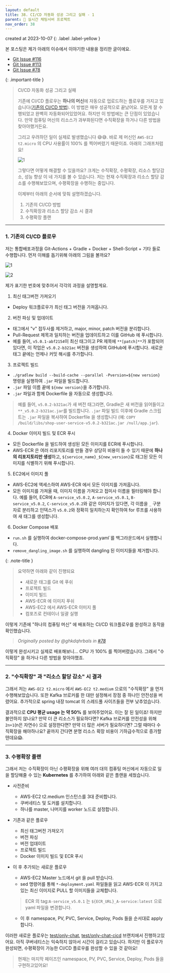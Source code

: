 ```yaml
---
layout: default
title: 38. CI/CD 자동화 성공 그리고 실패 - 1
parent: 📌 실시간 채팅서버 프로젝트
nav_order: 38
---
```


created at 2023-10-07
{: .label .label-yellow }

본 포스팅은 제가 아래의 이슈에서 이야기한 내용을 정리한 글이에요. 
* [Git Issue #116](https://github.com/ghkdqhrbals/spring-chatting-server/issues/116)
* [Git Issue #113](https://github.com/ghkdqhrbals/spring-chatting-server/issues/113)
* [Git Issue #78](https://github.com/ghkdqhrbals/spring-chatting-server/issues/78)

{: .important-title }
> CI/CD 자동화 성공 그리고 실패
> 
> 기존에 CI/CD 플로우는 **하나의 머신**에 자동으로 업로드하는 플로우를 가지고 있습니다([기존의 CI/CD 방법](#기존의-cicd-플로우)).
> 이 방법은 매우 성공적으로 끝났어요. 모든게 잘 수행되었고 완벽히 자동화되어있었어요. 하지만 이 방법에는 큰 단점이 있었습니다.
> 만약 컴퓨팅 머신의 리소스가 과부화된다면 수직확장을 하거나 다른 방법을 찾아야했거든요.
> 
> 그리고 우려하던 일이 실제로 발생했습니다 😅😅. 바로 제 머신인 `AWS-EC2 t2.micro` 의 CPU 사용률이 100% 를 찍어버렸기 때문이죠. 아래의 그래프처럼요!
> 
> ![1](https://user-images.githubusercontent.com/29156882/270146879-11b383df-50b6-4c1f-8dc0-2491ba3cfd8a.png)
> 
> 그렇다면 어떻게 해결할 수 있을까요? 크게는 수직확장, 수평확장, 리소스 할당감소, 성능 향상 이 네 가지를 볼 수 있습니다. 
> 저는 현재 수직확장과 리소스 할당 감소를 수행해보았으며, 수평확장을 수행하는 중입니다. 
> 
> 이제부터 아래의 순서에 맞춰 설명하겠습니다. 
> 
> 1. 기존의 CI/CD 방법
> 2. 수직확장과 리소스 할당 감소 시 결과
> 3. 수평확장 플랜

---------

### 1. 기존의 CI/CD 플로우
저는 통합배포과정을 Git-Actions + Gradle + Docker + Shell-Script + 기타 들로 수행합니다. 먼저 이해를 돕기위해 아래의 그림을 볼까요?

![1](https://user-images.githubusercontent.com/29156882/272209262-5731958c-9817-4060-b518-49e2e1e95358.png)

![2](https://user-images.githubusercontent.com/29156882/272209295-29ac3d9d-5523-41cd-ac46-bc28f9e4f997.png)

제가 표기한 번호에 맞추어서 각각의 과정을 설명할게요.

1. 최신 태그버전 가져오기
* Deploy 워크플로우가 최신 태그 버전을 가져옵니다.
2. 버전 파싱 및 업데이트
* 태그에서 "v" 접두사를 제거하고, major, minor, patch 버전을 분리합니다.
* Pull-Request 제목과 일치하는 버전을 업데이트하고 이를 GitHub 에 푸시합니다.
* 예를 들어, `v5.0.1-abf2154`이 최신 태그이고 PR 제목에 `**[patch]**`가 포함되어 있다면, 이 작업은 `v5.0.2-b321ac` 버전을 생성하여 GitHub에 푸시합니다. 새로운 태그 끝에는 언제나 커밋 해시를 추가합니다.
3. 프로젝트 빌드
* `./gradlew build --build-cache --parallel -Pversion=${new version}` 명령을 실행하여 `.jar` 파일을 빌드합니다.
* `.jar` 파일 이름 끝에 `${new version}`을 추가합니다.
* `.jar` 파일과 함께 Dockerfile 을 자동으로 생성합니다.
> 예를 들어, `v5.0.2-b321ac`가 새 버전 태그라면, Gradle은 새 버전을 읽어들이고 `**_v5.0.2-b321ac.jar`를 빌드합니다.
> `.jar` 파일 빌드 이후에 Gradle 스크립트는 `.jar` 파일을 복사하여 Dockerfile 을 생성합니다 (예: `COPY /build/libs/shop-user-service-v5.0.2-b321ac.jar /null/app.jar`).
4. Docker 이미지 빌드 및 ECR 푸시
* 모든 Dockerfile 을 빌드하여 생성된 모든 이미지를 ECR에 푸시합니다.
* AWS-ECR 은 여러 리포지토리를 만들 경우 상당히 비용이 들 수 있기 때문에 **하나의 리포지토리만 생성**하고, `${service_name}_${new_version}`로 태그된 모든 이미지를 식별하기 위해 푸시합니다.
5. EC2에서 이미지 풀
* AWS-EC2에 액세스하여 AWS-ECR 에서 모든 이미지를 가져옵니다.
* 모든 이미지를 가져올 때, 이미지 이름을 가져오고 접미사 이름을 필터링해야 합니다. 예를 들어, ECR에 `A-service_v5.0.2`, `A-service_v5.0.1`, `B-service_v5.0.2`, `C-service_v5.0.2`와 같은 이미지가 있다면, 각 이름을 `_` 구분자로 분리하고 인덱스가 `v5.0.2`와 정확히 일치하는지 확인하여 for 루프를 사용하여 새 태그를 생성합니다.
6. Docker Compose 배포
* `run.sh` 를 실행하여 docker-compose-prod.yaml`를 백그라운드에서 실행합니다.
* `remove_dangling_image.sh` 를 실행하여 dangling 된 이미지들을 제거합니다. 

{: .note-title }
> 요약하면 아래와 같이 진행되요
>
> * 새로운 태그를 Git 에 푸쉬
> * 프로젝트 빌드
> * 이미지 빌드
> * AWS-ECR 에 이미지 푸쉬
> * AWS-EC2 에서 AWS-ECR 이미지 풀
> * 컴포즈로 컨테이너 일괄 실행

이렇게 기존에 "하나의 컴퓨팅 머신" 에 배포하는 CI/CD 워크플로우를 완성하고 동작을 확인했습니다.
> _Originally posted by @ghkdqhrbals in [#78](https://github.com/ghkdqhrbals/spring-chatting-server/issues/78#issuecomment-1732490496)_

이렇게 완성시키고 실제로 배포해보니... CPU 가 100% 를 찍어버렸습니다. 그래서 "수직확장" 을 하거나 다른 방법을 찾아야했죠.

------------

### 2. "수직확장" 과 "리소스 할당 감소" 시 결과

그래서 저는 `AWS-EC2 t2.micro` 에서 `AWS-EC2 t2.medium` 으로의 "수직확장" 을 먼저 수행해보았습니다.
또한 Kafka 브로커를 한 대만 설정해서 장점 중 하나인 안전성을 버렸어요. 추가적으로 spring 내장 tomcat 의 스레드풀 사이즈들을 전부 낮추었습니다. 

결과적으로 **CPU 평균 usage 는 약 50%** 를 보여주었어요.
이는 잘 된 일이죠! 하지만 불안하지 않나요? 만약 더 큰 리소스가 필요하다면? Kafka 브로커를 안전성을 위해 `2n+1`(n은 자연수) 으로 설정한다면? 만약 더 많은 서버가 필요하다면? 그럴 때마다 수직확장을 해야하나요? 끝까지 간다면 분명 리소스 확장 비용이 기하급수적으로 증가할텐데요😱.


--------

### 3. 수평확장 플랜
그래서 저는 수직확장이 아닌 수평확장을 위해 여러 대의 컴퓨팅 머신에서 자동으로 일을 할당해줄 수 있는 **Kubernetes** 를 추가하여 아래와 같은 플랜을 세웠습니다.

* 사전준비
  * AWS-EC2 t2.medium 인스턴스를 3대 준비합니다.
  * 쿠버네티스 및 도커를 설치합니다.
  * 하나를 master, 나머지를 worker 노드로 설정합니다.

* 기존과 같은 플로우
  * 최신 태그버전 가져오기
  * 버전 파싱
  * 버전 업데이트
  * 프로젝트 빌드
  * Docker 이미지 빌드 및 ECR 푸시

* 이 후 추가되는 새로운 플로우
  * AWS-EC2 Master 노드에서 git 을 pull 받습니다.
  * sed 명령어를 통해 `*-deployment.yaml` 파일들을 읽고 AWS-ECR 이 가지고 있는 최신 이미지로 PULL 할 이미지들을 교체합니다.
  > ECR 의 tag:`A-service_v5.0.1` 는 `${ECR_URL}_A-service:latest` 으로 yaml 파일을 변경합니다. 
  * 이 후 namespace, PV, PVC, Service, Deploy, Pods 들을 순서대로 apply 합니다.

이러한 새로운 플로우는 [test/only-chat](https://github.com/ghkdqhrbals/spring-chatting-server/tree/test/only-chat), 
[test/only-chat-cicd](https://github.com/ghkdqhrbals/spring-chatting-server/tree/test/only-chat-cicd) 브랜치에서 진행하고있어요.
아직 쿠버네티스는 익숙하지 않아서 시간이 걸리고 있습니다. 하지만 이 플로우가 완성되면, 수평확장이 가능한 CI/CD 플로우를 완성할 수 있을 것 같아요!
> 현재는 마지막 페이즈인 namespace, PV, PVC, Service, Deploy, Pods 들을 구현하고있어요! 
